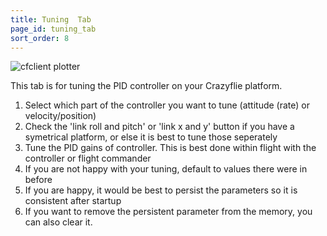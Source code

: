 ```yaml
---
title: Tuning  Tab
page_id: tuning_tab
sort_order: 8
---
```


![cfclient plotter](/docs/images/tuning_tab.png)

This tab is for tuning the PID controller on your Crazyflie platform.

1. Select which part of the controller you want to tune (attitude (rate) or velocity/position)
2. Check the 'link roll and pitch' or 'link x and y' button if you have a symetrical platform, or else it is best to tune those seperately
3. Tune the PID gains of controller. This is best done within flight with the controller or flight commander
4. If you are not happy with your tuning, default to values there were in before
5. If you are happy, it would be best to persist the parameters so it is consistent after startup
6. If you want to remove the persistent parameter from the memory, you can also clear it.
